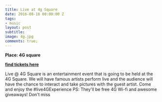 ```yaml
---
title: Live at 4g Square
date: 2016-08-18 00:00:00 Z
tags:
- music
layout: post
subtitle: 
image: 4g.jpg
comments: true;
---
```


<strong>Place: 4G square</strong>

<strong><a href="https://www.eventbrite.com/e/live-4g-square-tickets-27105816226">find tickets here  </a></strong>

Live @ 4G Square is an entertainment event that is going to be held at the 4G Square. We will have famous artists perform live and the audience will have the chance to interact and take pictures with the guest artist.
Come and enjoy the #live4GExperience
PS: They'll be free 4G Wi-fi and awesome giveaways! Don't miss
